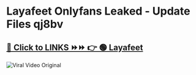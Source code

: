 
 # Layafeet Onlyfans Leaked - Update Files qj8bv

## <h2><a href="https://clipsfans.com/Layafeet&ref=git">🔗 Click to LINKS ⏩⏩ 👉 🟢 Layafeet </a></h2>

<a href="https://clipsfans.com/Layafeet&ref=git" rel="nofollow" data-target="animated-image.originalLink"><img src="https://i.ibb.co.com/xMMVF88/686577567.gif" alt="Viral Video Original" style="max-width: 100%; display: inline-block;" data-target="animated-image.originalImage"></a>

